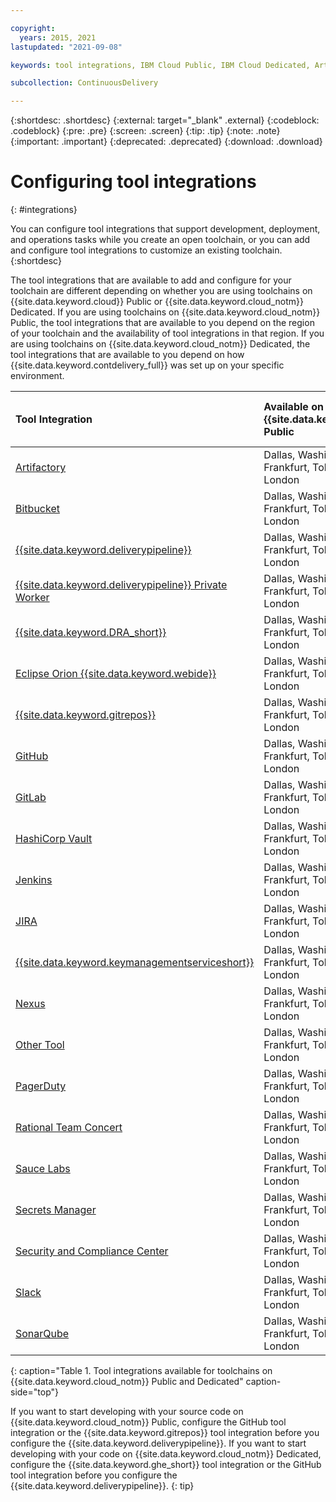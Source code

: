 ```yaml
---

copyright:
  years: 2015, 2021
lastupdated: "2021-09-08"

keywords: tool integrations, IBM Cloud Public, IBM Cloud Dedicated, Artifactory, Bitbucket, Delivery Pipeline, DevOps Insights, Delivery Pipeline Private Worker, Eclipse Orion Web IDE, Git Repos and Issue Tracking, GitHub, GitLab, Hashicorp Vault, Jenkins, JIRA, IBM Key Protect, IBM Secrets Manager, Nexus, Custom Tool, PagerDuty, Rational Team Concert, Sauce Labs, Security and Compliance Center, Slack, SonarQube

subcollection: ContinuousDelivery

---
```


{:shortdesc: .shortdesc}
{:external: target="_blank" .external}
{:codeblock: .codeblock}
{:pre: .pre}
{:screen: .screen}
{:tip: .tip}
{:note: .note}
{:important: .important}
{:deprecated: .deprecated}
{:download: .download}   

# Configuring tool integrations
{: #integrations}

You can configure tool integrations that support development, deployment, and operations tasks while you create an open toolchain, or you can add and configure tool integrations to customize an existing toolchain.  
{:shortdesc}

The tool integrations that are available to add and configure for your toolchain are different depending on whether you are using toolchains on {{site.data.keyword.cloud}} Public or {{site.data.keyword.cloud_notm}} Dedicated. If you are using toolchains on {{site.data.keyword.cloud_notm}} Public, the tool integrations that are available to you depend on the region of your toolchain and the availability of tool integrations in that region. If you are using toolchains on {{site.data.keyword.cloud_notm}} Dedicated, the tool integrations that are available to you depend on how {{site.data.keyword.contdelivery_full}} was set up on your specific environment.

|Tool Integration |Available on {{site.data.keyword.cloud_notm}} Public	|Available on {{site.data.keyword.cloud_notm}} Dedicated (Environment Dependent)|
|:----------|:------------------------------|:------------------|
|[Artifactory](/docs/services/ContinuousDelivery?topic=ContinuousDelivery-artifactory)		|Dallas, Washington, Toronto, Frankfurt, Tokyo, Sydney, Osaka, London		|Yes		|
|[Bitbucket](/docs/services/ContinuousDelivery?topic=ContinuousDelivery-bitbucket)		|Dallas, Washington, Toronto, Frankfurt, Tokyo, Sydney, Osaka, London		|No		|
|[{{site.data.keyword.deliverypipeline}}](/docs/services/ContinuousDelivery?topic=ContinuousDelivery-deliverypipeline) 		|Dallas, Washington, Toronto, Frankfurt, Tokyo, Sydney, Osaka, London	   	|Yes  		|
|[{{site.data.keyword.deliverypipeline}} Private Worker](/docs/services/ContinuousDelivery?topic=ContinuousDelivery-privateworker)			|Dallas, Washington, Toronto, Frankfurt, Tokyo, Osaka, Sydney, London		|No		|
|[{{site.data.keyword.DRA_short}}](/docs/services/ContinuousDelivery?topic=ContinuousDelivery-dra)		|Dallas, Washington, Toronto, Frankfurt, Tokyo, Sydney, Osaka, London		|No			|
|[Eclipse Orion {{site.data.keyword.webide}}](/docs/services/ContinuousDelivery?topic=ContinuousDelivery-webide)		|Dallas, Washington, Toronto, Frankfurt, Tokyo, Sydney, Osaka, London		|Yes			|
|[{{site.data.keyword.gitrepos}}](/docs/services/ContinuousDelivery?topic=ContinuousDelivery-grit)	|Dallas, Washington, Toronto, Frankfurt, Tokyo, Sydney, Osaka, London		|No		|
|[GitHub](/docs/services/ContinuousDelivery?topic=ContinuousDelivery-github)		|Dallas, Washington, Toronto, Frankfurt, Tokyo, Sydney, Osaka, London		|Yes		|
|[GitLab](/docs/services/ContinuousDelivery?topic=ContinuousDelivery-gitlab)		|Dallas, Washington, Toronto, Frankfurt, Tokyo, Sydney, Osaka, London		|No		|
|[HashiCorp Vault](/docs/services/ContinuousDelivery?topic=ContinuousDelivery-hashicorpvault)		|Dallas, Washington, Toronto, Frankfurt, Tokyo, Sydney, Osaka, London		|Yes		|
|[Jenkins](/docs/services/ContinuousDelivery?topic=ContinuousDelivery-jenkins)	|Dallas, Washington, Toronto, Frankfurt, Tokyo, Sydney, Osaka, London		|Yes		|
|[JIRA](/docs/services/ContinuousDelivery?topic=ContinuousDelivery-jira)		|Dallas, Washington, Toronto, Frankfurt, Tokyo, Sydney, Osaka, London		|Yes		|
|[{{site.data.keyword.keymanagementserviceshort}}](/docs/services/ContinuousDelivery?topic=ContinuousDelivery-keyprotect)		|Dallas, Washington, Toronto, Frankfurt, Tokyo, Sydney, Osaka, London		|Yes		|
|[Nexus](/docs/services/ContinuousDelivery?topic=ContinuousDelivery-nexus)			|Dallas, Washington, Toronto, Frankfurt, Tokyo, Sydney, Osaka, London		|Yes		|
|[Other Tool](/docs/services/ContinuousDelivery?topic=ContinuousDelivery-othertool)			|Dallas, Washington, Toronto, Frankfurt, Tokyo, Sydney, Osaka, London		|Yes		|
|[PagerDuty](/docs/services/ContinuousDelivery?topic=ContinuousDelivery-pagerduty)			|Dallas, Washington, Toronto, Frankfurt, Tokyo, Sydney, Osaka, London		|Yes		|
|[Rational Team Concert](/docs/services/ContinuousDelivery?topic=ContinuousDelivery-rationalteamconcert)		|Dallas, Washington, Toronto, Frankfurt, Tokyo, Sydney, Osaka, London		|Yes		|
|[Sauce Labs](/docs/services/ContinuousDelivery?topic=ContinuousDelivery-saucelabs)		|Dallas, Washington, Toronto, Frankfurt, Tokyo, Sydney, Osaka, London		|No		|
|[Secrets Manager](/docs/services/ContinuousDelivery?topic=ContinuousDelivery-secretsmanager)		|Dallas, Washington, Toronto, Frankfurt, Tokyo, Sydney, Osaka, London		|Yes		|
|[Security and Compliance Center](/docs/services/ContinuousDelivery?topic=ContinuousDelivery-scc)		|Dallas, Washington, Toronto, Frankfurt, Tokyo, Sydney, Osaka, London		|Yes		|
|[Slack](/docs/services/ContinuousDelivery?topic=ContinuousDelivery-slack)		|Dallas, Washington, Toronto, Frankfurt, Tokyo, Sydney, Osaka, London		|Yes		|
|[SonarQube](/docs/services/ContinuousDelivery?topic=ContinuousDelivery-sonarqube)			|Dallas, Washington, Toronto, Frankfurt, Tokyo, Sydney, Osaka, London		|Yes		|
{: caption="Table 1. Tool integrations available for toolchains on {{site.data.keyword.cloud_notm}} Public and Dedicated" caption-side="top"}

If you want to start developing with your source code on {{site.data.keyword.cloud_notm}} Public, configure the GitHub tool integration or the {{site.data.keyword.gitrepos}} tool integration before you configure the {{site.data.keyword.deliverypipeline}}. If you want to start developing with your code on {{site.data.keyword.cloud_notm}} Dedicated, configure the {{site.data.keyword.ghe_short}} tool integration or the GitHub tool integration before you configure the {{site.data.keyword.deliverypipeline}}.
{: tip}
